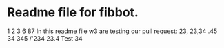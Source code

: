 # Readme file for fibbot.
1 2 3 6 
87
In this readme file w3 are testing our pull request: 23, 23,34 .45 34 345 /'234 23.4
Test 34 

